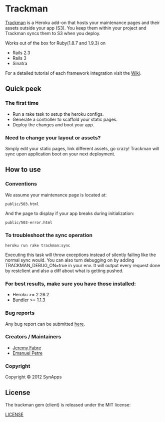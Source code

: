 # Trackman
[Trackman](http://www.trackman-addon.com) is a Heroku add-on that hosts your maintenance pages and their assets outside your app (S3).
You keep them within your project and Trackman syncs them to S3 when you deploy. 

Works out of the box for Ruby(1.8.7 and 1.9.3) on 
* Rails 2.3
* Rails 3
* Sinatra

For a detailed tutorial of each framework integration visit the [Wiki](https://github.com/SynApps/trackman/wiki).

## Quick peek  
### The first time
* Run a rake task to setup the heroku configs.
* Generate a controller to scaffold your static pages.
* Deploy the changes and boot your app.

### Need to change your layout or assets?
Simply edit your static pages, link different assets, go crazy!
Trackman will sync upon application boot on your next deployment.

## How to use

### Conventions
We assume your maintenance page is located at:

```console
public/503.html
```

And the page to display if your app breaks during initialization:

```console
public/503-error.html
```

### To troubleshoot the sync operation


```console
heroku run rake trackman:sync
```

Executing this task will throw exceptions instead of silently failing like the normal sync would.
You can also turn debugging on by adding TRACKMAN_DEBUG_ON=true in your env.
It will output every request done by restclient and also a diff about what is getting pushed.


### For best results, make sure you have those installed:
* Heroku >= 2.26.2
* Bundler >= 1.1.3

### Bug reports

Any bug report can be submitted [here](https://github.com/SynApps/trackman/issues).


### Creators / Maintainers

* [Jeremy Fabre](https://github.com/jfabre)
* [Emanuel Petre](https://github.com/epetre)

### Copyright

Copyright © 2012 SynApps

## License

  The trackman gem (client) is released under the MIT license:

  [LICENSE](https://github.com/jfabre/trackman/blob/master/LICENSE)

